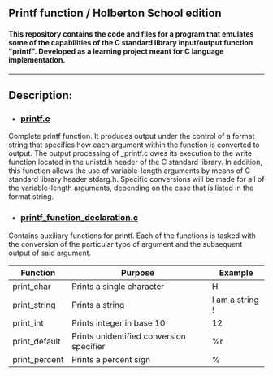 ## Printf function / Holberton School edition
#### This repository contains the code and files for a program that emulates some of the capabilities of the C standard library input/output function "printf". Developed as a learning project meant for C language implementation.
-------------------------------------------------------------------------------------------------------------
## Description:
* ### [printf.c](_printf.c)
Complete printf function. It produces output under the control of a format string that specifies how each argument within the function is converted to output. The output processing of _printf.c owes its execution to the write function located in the unistd.h header of the C standard library. In addition, this function allows the use of variable-length arguments by means of C standard library header stdarg.h. Specific conversions will be made for all of the variable-length arguments, depending on the case that is listed in the format string.

* ### [printf_function_declaration.c](https://github.com/GabrielPaganMateo/holbertonschool-printf/blob/master/printf_function_definition.c)
Contains auxiliary functions for printf. Each of the functions is tasked with the conversion of the particular type of argument and the subsequent output of said argument.

|Function| Purpose |Example|
|--------|---------|-------|
|print_char|Prints a single character|H|
|print_string|Prints a string|I am a string !|
|print_int|Prints integer in base 10|12
|print_default|Prints unidentified conversion specifier|%r|
|print_percent|Prints a percent sign|%|

